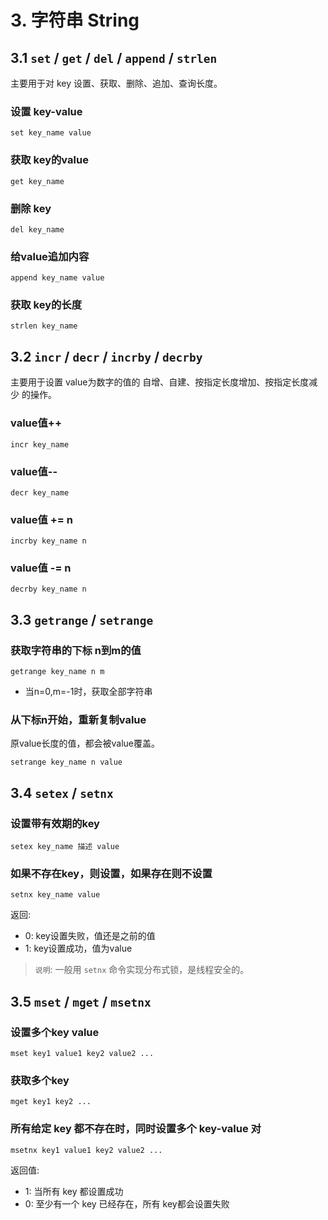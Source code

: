 # 3. 字符串 String

## 3.1 `set` / `get` / `del` / `append` / `strlen`
主要用于对 key 设置、获取、删除、追加、查询长度。

### 设置 key-value
```shell
set key_name value
```

### 获取 key的value
```shell
get key_name
```

### 删除 key
```shell
del key_name
```

### 给value追加内容
```shell
append key_name value
```

### 获取 key的长度
```shell
strlen key_name
```


## 3.2 `incr` / `decr` / `incrby` / `decrby`

主要用于设置 value为数字的值的 自增、自建、按指定长度增加、按指定长度减少 的操作。

### value值++
```shell
incr key_name
```

### value值--
```shell
decr key_name
```

### value值 += n
```shell
incrby key_name n
```

### value值 -= n
```shell
decrby key_name n
```


## 3.3 `getrange` / `setrange`

### 获取字符串的下标 n到m的值
```shell
getrange key_name n m
```
* 当n=0,m=-1时，获取全部字符串

### 从下标n开始，重新复制value
原value长度的值，都会被value覆盖。
```shell
setrange key_name n value
```

## 3.4 `setex` / `setnx`
### 设置带有效期的key
```shell
setex key_name 描述 value
```

### 如果不存在key，则设置，如果存在则不设置
```shell
setnx key_name value
```
返回:
* 0: key设置失败，值还是之前的值
* 1: key设置成功，值为value

> `说明`: 一般用 `setnx` 命令实现分布式锁，是线程安全的。

## 3.5 `mset` / `mget` / `msetnx`
### 设置多个key value
```shell
mset key1 value1 key2 value2 ...
```

### 获取多个key
```shell
mget key1 key2 ...
```

### 所有给定 key 都不存在时，同时设置多个 key-value 对

```shell
msetnx key1 value1 key2 value2 ...
```
返回值:
* 1: 当所有 key 都设置成功
* 0: 至少有一个 key 已经存在，所有 key都会设置失败
